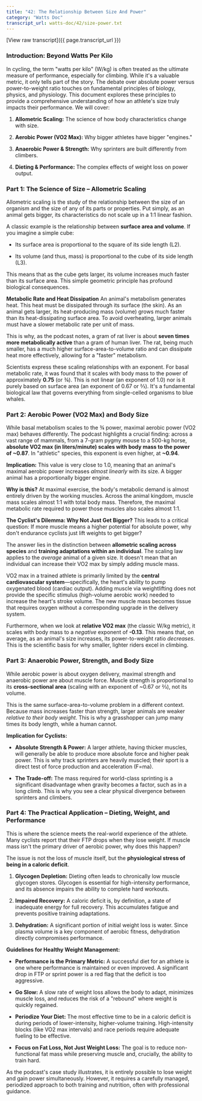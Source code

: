 ```yaml
---
title: "42: The Relationship Between Size And Power"
category: "Watts Doc"
transcript_url: watts-doc/42/size-power.txt
---
```


[View raw transcript]({{ page.transcript_url }})

### Introduction: Beyond Watts Per Kilo

In cycling, the term "watts per kilo" (W/kg) is often treated as the ultimate measure of performance, especially for climbing. While it's a valuable metric, it only tells part of the story. The debate over absolute power versus power-to-weight ratio touches on fundamental principles of biology, physics, and physiology. This document explores these principles to provide a comprehensive understanding of how an athlete's size truly impacts their performance. We will cover:

1.  **Allometric Scaling:** The science of how body characteristics change with size.
    
2.  **Aerobic Power (VO2 Max):** Why bigger athletes have bigger "engines."
    
3.  **Anaerobic Power & Strength:** Why sprinters are built differently from climbers.
    
4.  **Dieting & Performance:** The complex effects of weight loss on power output.
    

### Part 1: The Science of Size – Allometric Scaling

Allometric scaling is the study of the relationship between the size of an organism and the size of any of its parts or properties. Put simply, as an animal gets bigger, its characteristics do not scale up in a 1:1 linear fashion.

A classic example is the relationship between **surface area and volume**. If you imagine a simple cube:

-   Its surface area is proportional to the square of its side length (L2).
    
-   Its volume (and thus, mass) is proportional to the cube of its side length (L3).
    

This means that as the cube gets larger, its volume increases much faster than its surface area. This simple geometric principle has profound biological consequences.

**Metabolic Rate and Heat Dissipation** An animal's metabolism generates heat. This heat must be dissipated through its surface (the skin). As an animal gets larger, its heat-producing mass (volume) grows much faster than its heat-dissipating surface area. To avoid overheating, larger animals must have a slower metabolic rate per unit of mass.

This is why, as the podcast notes, a gram of rat liver is about **seven times more metabolically active** than a gram of human liver. The rat, being much smaller, has a much higher surface-area-to-volume ratio and can dissipate heat more effectively, allowing for a "faster" metabolism.

Scientists express these scaling relationships with an exponent. For basal metabolic rate, it was found that it scales with body mass to the power of approximately **0.75** (or ¾). This is not linear (an exponent of 1.0) nor is it purely based on surface area (an exponent of 0.67 or ⅔). It's a fundamental biological law that governs everything from single-celled organisms to blue whales.

### Part 2: Aerobic Power (VO2 Max) and Body Size

While basal metabolism scales to the ¾ power, maximal aerobic power (VO2 max) behaves differently. The podcast highlights a crucial finding: across a vast range of mammals, from a 7-gram pygmy mouse to a 500-kg horse, **absolute VO2 max (in liters/minute) scales with body mass to the power of ~0.87**. In "athletic" species, this exponent is even higher, at **~0.94**.

**Implication:** This value is very close to 1.0, meaning that an animal's maximal aerobic power increases _almost linearly_ with its size. A bigger animal has a proportionally bigger engine.

**Why is this?** At maximal exercise, the body's metabolic demand is almost entirely driven by the working muscles. Across the animal kingdom, muscle mass scales almost 1:1 with total body mass. Therefore, the maximal metabolic rate required to power those muscles also scales almost 1:1.

**The Cyclist's Dilemma: Why Not Just Get Bigger?** This leads to a critical question: If more muscle means a higher potential for absolute power, why don't endurance cyclists just lift weights to get bigger?

The answer lies in the distinction between **allometric scaling across species** and **training adaptations within an individual**. The scaling law applies to the _average_ animal of a given size. It doesn't mean that an individual can increase their VO2 max by simply adding muscle mass.

VO2 max in a trained athlete is primarily limited by the **central cardiovascular system**—specifically, the heart's ability to pump oxygenated blood (cardiac output). Adding muscle via weightlifting does not provide the specific stimulus (high-volume aerobic work) needed to increase the heart's stroke volume. The new muscle mass becomes tissue that requires oxygen without a corresponding upgrade in the delivery system.

Furthermore, when we look at **relative VO2 max** (the classic W/kg metric), it scales with body mass to a _negative_ exponent of **-0.13**. This means that, on average, as an animal's size increases, its power-to-weight ratio _decreases_. This is the scientific basis for why smaller, lighter riders excel in climbing.

### Part 3: Anaerobic Power, Strength, and Body Size

While aerobic power is about oxygen delivery, maximal strength and anaerobic power are about muscle force. Muscle strength is proportional to its **cross-sectional area** (scaling with an exponent of ~0.67 or ⅔), not its volume.

This is the same surface-area-to-volume problem in a different context. Because mass increases faster than strength, larger animals are weaker _relative to their body weight_. This is why a grasshopper can jump many times its body length, while a human cannot.

**Implication for Cyclists:**

-   **Absolute Strength & Power:** A larger athlete, having thicker muscles, will generally be able to produce more absolute force and higher peak power. This is why track sprinters are heavily muscled; their sport is a direct test of force production and acceleration (F=ma).
    
-   **The Trade-off:** The mass required for world-class sprinting is a significant disadvantage when gravity becomes a factor, such as in a long climb. This is why you see a clear physical divergence between sprinters and climbers.
    

### Part 4: The Practical Application – Dieting, Weight, and Performance

This is where the science meets the real-world experience of the athlete. Many cyclists report that their FTP drops when they lose weight. If muscle mass isn't the primary driver of aerobic power, why does this happen?

The issue is not the loss of muscle itself, but the **physiological stress of being in a caloric deficit**.

1.  **Glycogen Depletion:** Dieting often leads to chronically low muscle glycogen stores. Glycogen is essential for high-intensity performance, and its absence impairs the ability to complete hard workouts.
    
2.  **Impaired Recovery:** A caloric deficit is, by definition, a state of inadequate energy for full recovery. This accumulates fatigue and prevents positive training adaptations.
    
3.  **Dehydration:** A significant portion of initial weight loss is water. Since plasma volume is a key component of aerobic fitness, dehydration directly compromises performance.
    

**Guidelines for Healthy Weight Management:**

-   **Performance is the Primary Metric:** A successful diet for an athlete is one where performance is maintained or even improved. A significant drop in FTP or sprint power is a red flag that the deficit is too aggressive.
    
-   **Go Slow:** A slow rate of weight loss allows the body to adapt, minimizes muscle loss, and reduces the risk of a "rebound" where weight is quickly regained.
    
-   **Periodize Your Diet:** The most effective time to be in a caloric deficit is during periods of lower-intensity, higher-volume training. High-intensity blocks (like VO2 max intervals) and race periods require adequate fueling to be effective.
    
-   **Focus on Fat Loss, Not Just Weight Loss:** The goal is to reduce non-functional fat mass while preserving muscle and, crucially, the ability to train hard.
    

As the podcast's case study illustrates, it is entirely possible to lose weight and gain power simultaneously. However, it requires a carefully managed, periodized approach to both training and nutrition, often with professional guidance.